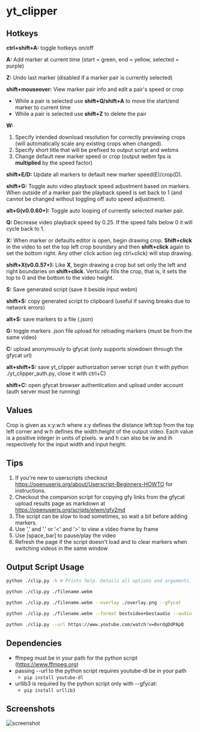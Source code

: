 # yt_clipper

## Hotkeys

**ctrl+shift+A:** toggle hotkeys on/off

**A:** Add marker at current time (start = green, end = yellow, selected = purple)

**Z:** Undo last marker (disabled if a marker pair is currently selected)

**shift+mouseover:** View marker pair info and edit a pair's speed or crop

* While a pair is selected use **shift+Q/shift+A** to move the start/end marker to current time
* While a pair is selected use **shift+Z** to delete the pair

**W:**

  1. Specify intended download resolution for correctly previewing crops (will automatically scale any existing crops when changed).
  2. Specify short title that will be prefixed to output script and webms
  3. Change default new marker speed or crop (output webm fps is **multiplied** by the speed factor)

**shift+E/D:** Update all markers to default new marker speed(E)/crop(D).

**shift+G:** Toggle auto video playback speed adjustment based on markers. When outside of a marker pair the playback speed is set back to 1 (and cannot be changed without toggling off auto speed adjustment).

**alt+G(v0.0.60+):** Toggle auto looping of currently selected marker pair.

**Q:** Decrease video playback speed by 0.25. If the speed falls below 0 it will cycle back to 1.

**X:** When marker or defaults editor is open, begin drawing crop. **Shift+click** in the video to set the top left crop boundary and then **shift+click** again to set the bottom right. Any other click action (eg ctrl+click) will stop drawing.

**shift+X(v0.0.57+):** Like **X**, begin drawing a crop but set only the left and right boundaries on **shift+click**. Vertically fills the crop, that is, it sets the top to 0 and the bottom to the video height.

**S:** Save generated script (save it beside input webm)

**shift+S:** copy generated script to clipboard (useful if saving breaks due to network errors)

**alt+S:** save markers to a file (.json)

**G:** toggle markers .json file upload for reloading markers (must be from the same video)

**C:** upload anonymously to gfycat (only supports slowdown through the gfycat url)

**alt+shift+S:** save yt_clipper authorization server script (run it with python ./yt_clipper_auth.py, close it with ctrl+C)

**shift+C:** open gfycat browser authentication and upload under account (auth server must be running)

## Values

Crop is given as x:y:w:h where x:y defines the distance left:top from the top left corner and w:h defines the width:height of the output video. Each value is a positive integer in units of pixels. w and h can also be iw and ih respectively for the input width and input height.

## Tips

  1. If you're new to userscripts checkout <https://openuserjs.org/about/Userscript-Beginners-HOWTO> for instructions.
  2. Checkout the companion script for copying gfy links from the gfycat upload results page as markdown at <https://openuserjs.org/scripts/elwm/gfy2md>
  3. The script can be slow to load sometimes, so wait a bit before adding markers.
  4. Use ',' and '.' or '<' and '>' to view a video frame by frame
  5. Use [space_bar] to pause/play the video
  6. Refresh the page if the script doesn't load and to clear markers when switching videos in the same window

## Output Script Usage

```sh
python ./clip.py -h # Prints help. Details all options and arguments.

python ./clip.py ./filename.webm

python ./clip.py ./filename.webm --overlay ./overlay.png --gfycat

python ./clip.py ./filename.webm --format bestvideo+bestaudio --audio  # bestvideo+bestaudio is the default format 

python ./clip.py --url https://www.youtube.com/watch?v=0vrdgDdPApQ
```

## Dependencies

* ffmpeg must be in your path for the python script (<https://www.ffmpeg.org>)
* passing --url to the python script requires youtube-dl be in your path
  * `pip install youtube-dl`
* urllib3 is required by the python script only with --gfycat:
  * `pip install urllib3`

## Screenshots

![screenshot](https://i.imgur.com/HyXfMDP.jpg)
